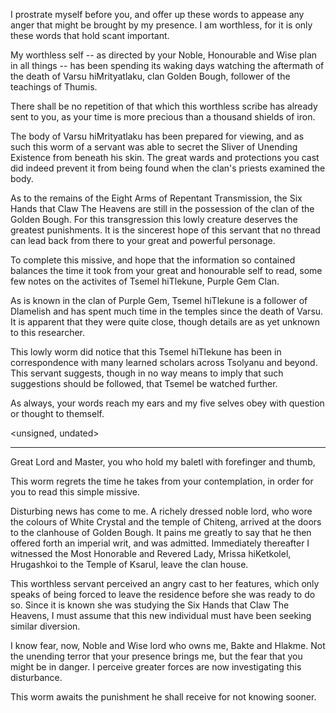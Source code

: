 <unaddressed>

I prostrate myself before you, and offer up these words to appease any anger
that might be brought by my presence.  I am worthless, for it is only these
words that hold scant important.

My worthless self -- as directed by your Noble, Honourable and Wise plan in
all things -- has been spending its waking days watching the aftermath of
the death of Varsu hiMrityatlaku, clan Golden Bough, follower of the
teachings of Thumis.

There shall be no repetition of that which this worthless scribe has already
sent to you, as your time is more precious than a thousand shields of iron.

The body of Varsu hiMrityatlaku has been prepared for viewing, and as such
this worm of a servant was able to secret the Sliver of Unending Existence
from beneath his skin.  The great wards and protections you cast did indeed
prevent it from being found when the clan's priests examined the body.

As to the remains of the Eight Arms of Repentant Transmission, the Six Hands
that Claw The Heavens are still in the possession of the clan of the Golden
Bough.  For this transgression this lowly creature deserves the greatest
punishments.  It is the sincerest hope of this servant that no thread can
lead back from there to your great and powerful personage.

To complete this missive, and hope that the information so contained
balances the time it took from your great and honourable self to read, some
few notes on the activites of Tsemel hiTlekune, Purple Gem Clan.

As is known in the clan of Purple Gem, Tsemel hiTlekune is a follower of
Dlamelish and has spent much time in the temples since the death of Varsu.
It is apparent that they were quite close, though details are as yet unknown
to this researcher.

This lowly worm did notice that this Tsemel hiTlekune has been in
correspondence with many learned scholars across Tsolyanu and beyond.  This
servant suggests, though in no way means to imply that such suggestions
should be followed, that Tsemel be watched further.

As always, your words reach my ears and my five selves obey with question or
thought to themself.

<unsigned, undated>

-----------------------------------------------------------------------

<unaddressed>

Great Lord and Master, you who hold my baletl with forefinger and thumb,

This worm regrets the time he takes from your contemplation, in order for
you to read this simple missive.

Disturbing news has come to me.  A richely dressed noble lord, who wore the
colours of White Crystal and the temple of Chiteng, arrived at the doors to
the clanhouse of Golden Bough.  It pains me greatly to say that he then
offered forth an imperial writ, and was admitted.  Immediately thereafter I
witnessed the Most Honorable and Revered Lady, Mrissa hiKetkolel, Hrugashkoi
to the Temple of Ksarul, leave the clan house.

This worthless servant perceived an angry cast to her features, which only
speaks of being forced to leave the residence before she was ready to do so.
Since it is known she was studying the Six Hands that Claw The Heavens, I
must assume that this new individual must have been seeking similar
diversion.

I know fear, now, Noble and Wise lord who owns me, Bakte and Hlakme.  Not
the unending terror that your presence brings me, but the fear that you
might be in danger.  I perceive greater forces are now investigating this
disturbance.

This worm awaits the punishment he shall receive for not knowing sooner.

<unsigned>
<undated>